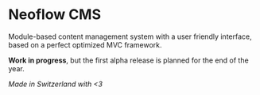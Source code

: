 # Neoflow CMS
Module-based content management system with a user friendly interface, based on a perfect optimized MVC framework.

**Work in progress**, but the first alpha release is planned for the end of the year.

*Made in Switzerland with <3*
